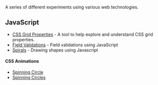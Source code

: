 A series of different experiments using various web technologies.

## JavaScript

* [CSS Grid Properties](https://willhollingsworth.github.io/Web_Experiments/js/css_grid_properties/index.html) - A tool to help explore and understand CSS grid properties.
* [Field Validations](https://willhollingsworth.github.io/Web_Experiments/js/field_validations/index.html) - Field validations using JavaScript
* [Spirals](https://willhollingsworth.github.io/Web_Experiments/js/shapes/spiral/spiral.html) - Drawing shapes using Javascript


#### CSS Animations

* [Spinning Circle](https://willhollingsworth.github.io/Web_Experiments/animations/spinning_circle.html)
* [Spinning Circles](https://willhollingsworth.github.io/Web_Experiments/animations/spinning_circles/spinning_circles.html)
